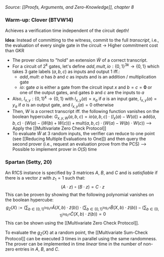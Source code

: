 *Source: [[Proofs, Arguments, and Zero-Knowledge]], chapter 8*

### Warm-up: Clover (BTVW14)
Achieves a verification time independent of the circuit depth!

**Idea**: Instead of committing to the witness, commit to the full *transcript*, i.e., the evaluation of every single gate in the circuit
-> Higher commitment cost than GKR

- The prover claims to "hold" an extension $\widetilde{W}$ of a correct transcript.
- For a circuit of $2^k$ gates, let's define $add, mult, io: \{0, 1\}^{3k} \rightarrow \{0, 1\}$ which takes 3 gate labels $(a, b, c)$ as inputs and output $1$ iff.:
	- $add, mult$: $a$ has $b$ and $c$ as inputs and is an addition / multiplication gate
	- $io$: gate $a$ is either a gate from the circuit input $x$ and $b = c = \mathbf{0}$ or one of the output gates, and gates $b$ and $c$ are the inputs to $a$
- Also, $I_{x, y}: \{0, 1\}^k \rightarrow \{0, 1\}$ with $I_{x, y}(a) = x_a$ if $a$ is an input gate, $I_{x, y}(a) = y_a$ if $a$ is an output gate, and  $I_{x, y}(a) = 0$ otherwise
- Then, $W$ is a correct transcript iff. the following function vanishes on the boolean hypercube: $G_{x,y,W}(a, b, c) = io(a, b, c) \cdot (I_{x}(a) - W(a)) + \text{add}(a, b, c) \cdot (W(a) - (W(b) + W(c))) + \text{mult}(a, b, c) \cdot (W(a) - W(b) \cdot W(c))$
--> Apply the [[Multivariate Zero Check Protocol]]
- To evaluate $\widetilde{W}$ at 3 random inputs, the verifier can reduce to one point (see [[Reducing Multiple Evaluations to One]]) and then query the second prover (i.e., request an evaluation prove from the PCS)
--> Possible to implement prover in $O(S)$ time

### Spartan (Setty, 20)
An R1CS instance is specified by 3 matrices $A$, $B$, and $C$ and is *satisfiable* if there is a vector $z$ with $z_1 = 1$ such that:
$$
(A \cdot z) \circ (B \cdot z) = C \cdot z
$$
This can be proven by showing that the following polynomial vanishes on the boolean hypercube:
$$
g_Z(X) := \left( \sum_{b \in \{0,1\}^{\log_2 n}} \widetilde{A}(X, b) \cdot \widetilde{z}(b) \right) \cdot \left( \sum_{b \in \{0,1\}^{\log_2 n}} \widetilde{B}(X, b) \cdot \widetilde{z}(b) \right) - \left( \sum_{b \in \{0,1\}^{\log_2 n}} \widetilde{C}(X, b) \cdot \widetilde{z}(b) \right) = 0
$$
This can be shown using the [[Multivariate Zero Check Protocol]].

To evaluate the $g_Z(X)$ at a random point, the [[Multivariate Sum-Check Protocol]] can be executed 3 times in parallel using the same randomness. The prover can be implemented in time *linear* time in the number of non-zero entries in $A$, $B$, and $C$.